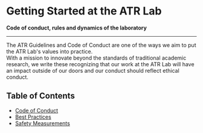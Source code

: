 # Getting Started at the ATR Lab
<b>Code of conduct, rules and dynamics of the laboratory</b>

<hr>

The ATR Guidelines and Code of Conduct are one of the ways we aim to put the ATR Lab's values into practice.   
With a mission to innovate beyond the standards of traditional academic research, we write these recognizing that our work at the ATR Lab will have an impact outside of our doors and our conduct should reflect ethical conduct. 

## Table of Contents
- [Code of Conduct]()
- [Best Practices](/best_practices.md)
- [Safety Measurements](/safety.md)
